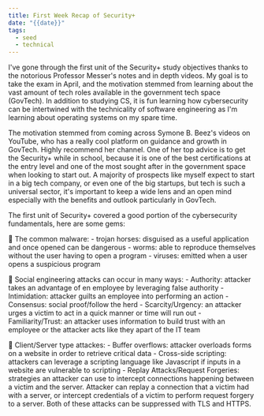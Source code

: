 ```yaml
---
title: First Week Recap of Security+
date: "{{date}}"
tags:
  - seed
  - technical
---
```

 I've gone through the first unit of the Security+ study objectives thanks to the notorious Professor Messer's notes and in depth videos. My goal is to take the exam in April, and the motivation stemmed from learning about the vast amount of tech roles available in the government tech space (GovTech). In addition to studying CS, it is fun learning how cybersecurity can be intertwined with the technicality of software engineering as I'm learning about operating systems on my spare time.

The motivation stemmed from coming across Symone B. Beez's videos on YouTube, who has a really cool platform on guidance and growth in GovTech. Highly recommend her channel. One of her top advice is to get the Security+ while in school, because it is one of the best certifications at the entry level and one of the most sought after in the government space when looking to start out. A majority of prospects like myself expect to start in a big tech company, or even one of the big startups, but tech is such a universal sector, it's important to keep a wide lens and an open mind especially with the benefits and outlook particularly in GovTech.

The first unit of Security+ covered a good portion of the cybersecurity fundamentals, here are some gems:

👾 The common malware:
	- trojan horses: disguised as a useful application and once opened can be dangerous
	- worms: able to reproduce themselves without the user having to open a program
	- viruses: emitted when a user opens a suspicious program

👾 Social engineering attacks can occur in many ways:
	- Authority: attacker takes an advantage of en employee by leveraging false authority
	- Intimidation: attacker guilts an employee into performing an action
	- Consensus: social proof/follow the herd
	- Scarcity/Urgency: an attacker urges a victim to act in a quick manner or time will run out
	- Familiarity/Trust: an attacker uses information to build trust with an employee or the attacker acts like they apart of the IT team

👾 Client/Server type attackes:
	- Buffer overflows: attacker overloads forms on a website in order to retrieve critical data
	- Cross-side scripting: attackers can leverage a scripting language like Javascript if inputs in a website are vulnerable to scripting
	- Replay Attacks/Request Forgeries: strategies an attacker can use to intercept connections happening between a victim and the server. Attacker can replay a connection that a victim had with a server, or intercept credentials of a victim to perform request forgery to a server. Both of these attacks can be suppressed with TLS and HTTPS.